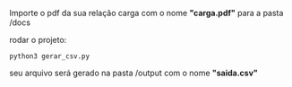 Importe o pdf da sua relação carga com o nome **"carga.pdf"** para a pasta /docs

rodar o projeto:
```commandline
python3 gerar_csv.py
```

seu arquivo será gerado na pasta /output com o nome **"saida.csv"**